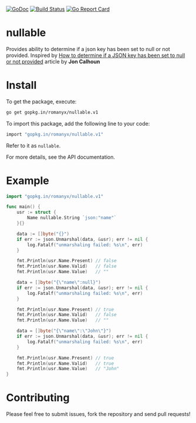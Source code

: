 [![GoDoc](https://godoc.org/gopkg.in/romanyx/nullable.v1?status.svg)](https://godoc.org/gopkg.in/romanyx/nullable.v1)
[![Build Status](https://travis-ci.org/romanyx/nullable.png)](https://travis-ci.org/romanyx/nullable)
[![Go Report Card](https://goreportcard.com/badge/github.com/romanyx/nullable)](https://goreportcard.com/report/github.com/romanyx/nullable)

# nullable

Provides ability to determine if a json key has been set to null or not provided.
Inspired by [How to determine if a JSON key has been set to null or not provided](https://www.calhoun.io/how-to-determine-if-a-json-key-has-been-set-to-null-or-not-provided/) article by **Jon Calhoun**

# Install

To get the package, execute:

```bash
go get gopkg.in/romanyx/nullable.v1
```

To import this package, add the following line to your code:

```bash
import "gopkg.in/romanyx/nullable.v1"
```

Refer to it as `nullable`.

For more details, see the API documentation.

# Example

``` go
import "gopkg.in/romanyx/nullable.v1"

func main() {
	usr := struct {
		Name nullable.String `json:"name"`
	}{}

	data := []byte("{}")
	if err := json.Unmarshal(data, &usr); err != nil {
		log.Fatalf("unmarshaling failed: %s\n", err)
	}

	fmt.Println(usr.Name.Present) // false
	fmt.Println(usr.Name.Valid)   // false
	fmt.Println(usr.Name.Value)   // ""

	data = []byte("{\"name\":null}")
	if err := json.Unmarshal(data, &usr); err != nil {
		log.Fatalf("unmarshaling failed: %s\n", err)
	}

	fmt.Println(usr.Name.Present) // true
	fmt.Println(usr.Name.Valid)   // false
	fmt.Println(usr.Name.Value)   // ""

	data = []byte("{\"name\":\"John\"}")
	if err := json.Unmarshal(data, &usr); err != nil {
		log.Fatalf("unmarshaling failed: %s\n", err)
	}

	fmt.Println(usr.Name.Present) // true
	fmt.Println(usr.Name.Valid)   // true
	fmt.Println(usr.Name.Value)   // "John"
}
```

# Contributing

Please feel free to submit issues, fork the repository and send pull requests!
